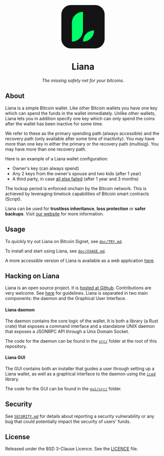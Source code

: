 <div align="center">
  <a href="https://wizardsardine.com/liana" target="_blank">
    <img src="gui/ui/static/logos/liana-app-icon.svg" width="140px" />
  </a>

# Liana

*The missing safety net for your bitcoins*.

</div>


## About

Liana is a simple Bitcoin wallet. Like other Bitcoin wallets you have one key which can spend the
funds in the wallet immediately. Unlike other wallets, Liana lets you in addition specify one key
which can only spend the coins after the wallet has been inactive for some time.

We refer to these as the primary spending path (always accessible) and the recovery path (only
available after some time of inactivity). You may have more than one key in either the primary or
the recovery path (multisig). You may have more than one recovery path.

Here is an example of a Liana wallet configuration:
- Owner's key (can always spend)
- Any 2 keys from the owner's spouse and two kids (after 1 year)
- A third party, in case [all else
  failed](https://testing.wizardsardine.com/liana/plans#section-safety-net) (after 1 year and 3
  months)

The lockup period is enforced onchain by the Bitcoin network. This is achieved by leveraging
timelock capabilities of Bitcoin smart contracts (Script).

Liana can be used for **trustless inheritance**, **loss protection** or **safer backups**. Visit
[our website](https://wizardsardine.com/liana) for more information.


## Usage

To quickly try out Liana on Bitcoin Signet, see [`doc/TRY.md`](doc/TRY.md).

To install and start using Liana, see [`doc/USAGE.md`](doc/USAGE.md).

A more accessible version of Liana is available as a web application [here](https://lianalite.com/).


## Hacking on Liana

Liana is an open source project. It is [hosted at Github](https://github.com/wizardsardine/liana).
Contributions are very welcome. See [here](CONTRIBUTING.md) for guidelines. Liana is separated in
two main components: the daemon and the Graphical User Interface.

#### Liana daemon

The daemon contains the core logic of the wallet. It is both a library (a Rust crate) that exposes a
command interface and a standalone UNIX daemon that exposes a JSONRPC API through a Unix Domain
Socket.

The code for the daemon can be found in the [`src/`](src/) folder at the root of this repository.

#### Liana GUI

The GUI contains both an installer that guides a user through setting up a Liana wallet, as well as
a graphical interface to the daemon using the [`iced`](https://github.com/iced-rs/iced/) library.

The code for the GUI can be found in the [`gui/src/`](gui/src) folder.


## Security

See [`SECURITY.md`](SECURITY.md) for details about reporting a security vulnerability or any bug
that could potentially impact the security of users' funds.


## License

Released under the BSD 3-Clause Licence. See the [LICENCE](LICENCE) file.
